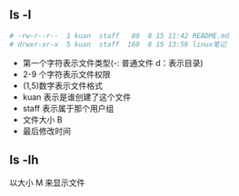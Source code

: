 ## ls -l

```bash
# -rw-r--r--  1 kuan  staff   80  8 15 11:42 README.md
# drwxr-xr-x  5 kuan  staff  160  8 15 13:56 linux笔记
```

- 第一个字符表示文件类型(-: 普通文件 d：表示目录)
- 2-9 个字符表示文件权限
- (1,5)数字表示文件格式
- kuan 表示是谁创建了这个文件
- staff 表示属于那个用户组
- 文件大小 B
- 最后修改时间

## ls -lh

以大小 M 来显示文件
